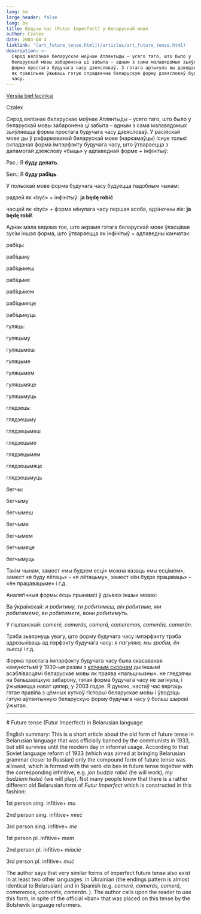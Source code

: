 ```yaml
---
lang: be
large_header: false
lang: be
title: Будучы час (Futur Imperfect) у беларускай мове
author: Czalex
date: 2003-08-3
linklink: '[art_future_tense.html](/articles/art_future_tense.html)'
description: >-
  Сярод вялізнае беларускае моўнае Атлянтыды – усяго таго, што было у
  беларускай мовы забаронена ці забыта – адным з сама малавядомых зьяўляецца
  форма простага будучага часу дзеясловаў. З гэтага артыкула вы даведаецеся,
  як правільна ўжываць гэтую спрадвечна беларускую форму дзеясловаў будучага
  часу.
---
```


<a href=»articles/art_future_tense2.html»>Versija bieł.łacinkaj</a>


Czalex

Сярод вялізнае беларускае моўнае Атлянтыды – усяго таго, што было у беларускай мовы забаронена ці забыта – адным з сама малавядомых зьяўляецца форма простага будучага часу дзеясловаў. У расійскай мове ды ў рэфармаванай беларускай мове (наркамаўцы) існуе толькі складаная форма імпэрфэкту будучага часу, што ўтвараецца з дапамогай дзеяслову «быць» у адпаведнай форме + інфінітыў:

Рас.: Я <strong>буду делать</strong>.

Бел.: Я <strong>буду рабіць</strong>.

У польскай мове форма будучага часу будуецца падобным чынам:

радзей як «być» + інфінітыў: <strong>ja będę robić</strong>

часцей як «być» + форма мінулага часу першая асоба, адзіночны лік: <strong>ja będę robił</strong>.

Аднак мала вядома тое, што акрамя гэтага беларускай мове ўласцівая зусім іншая форма, што ўтвараецца як інфінітыў + адпаведны канчатак:

<table>
<colgroup>
<col style=»width: 25%» />
<col style=»width: 25%» />
<col style=»width: 25%» />
<col style=»width: 25%» />
</colgroup>
<tbody>
<tr class=»odd»>

рабіць:

рабіць<span class=»underline»>му</span>

рабіць<span class=»underline»>меш</span>

рабіць<span class=»underline»>ме</span>

рабіць<span class=»underline»>мем</span>

рабіць<span class=»underline»>мяце</span>

рабіць<span class=»underline»>муць</span>

гуляць:

гуляць<span class=»underline»>му</span>

гуляць<span class=»underline»>меш</span>

гуляць<span class=»underline»>ме</span>

гуляць<span class=»underline»>мем</span>

гуляць<span class=»underline»>мяце</span>

гуляць<span class=»underline»>муць</span>

глядзець:

глядзець<span class=»underline»>му</span>

глядзець<span class=»underline»>меш</span>

глядзець<span class=»underline»>ме</span>

глядзець<span class=»underline»>мем</span>

глядзець<span class=»underline»>мяце</span>

глядзець<span class=»underline»>муць</span>

бегчы:

бегчы<span class=»underline»>му</span>

бегчы<span class=»underline»>меш</span>

бегчы<span class=»underline»>ме</span>

бегчы<span class=»underline»>мем</span>

бегчы<span class=»underline»>мяце</span>

бегчы<span class=»underline»>муць</span>

Такім чынам, замест «мы будзем есці» можна казаць «мы есцімем», замест «я буду лётаць» – «я лётацьму», замест «ён будзе працаваць» – «ён працавацьме» і г.д.

Аналяґічныя формы ёсць прынамсі ў дзьвюх іншых мовах:

Ва ўкраінскай:  *я робитиму, ти робитимеш, він робитиме, ми робитимемо, ви робитимете, вони робитимуть.* 

У гішпанскай:  *comeré, comerás, comerá, comeremos, comeréis, comerán.* 

Трэба зьвярнуць увагу, што форму будучага часу імпэрфэкту трэба адрозьніваць ад пэрфэкту будучага часу:  *я пагуляю, мы зробім, ён зьесці*  і г.д.

Форма простага імпэрфэкту будучага часу была скасаваная камуністымі ў 1930-ыя разам з <a href=»articles/art_vocative.html»>клічным склонам</a> ды іншымі асаблівасцямі беларускае мовы як праява «пальшчызны». не гледзячы на бальшавіцкую забарону, гэтая форма будучага часу не загінула, і ўжываецца нават цяпер, у 2003 годзе. Я думаю, настаў час вяртаць гэтае правіла з цёмных куткоў гісторыі беларускае мовы і ўводзіць гэтую аўтэнтычную беларускую форму будучага часу ў больш шырокі ўжытак.

<hr />
<span id=»english»></span>
# Future tense (Futur Imperfect) in Belarusian language

English summary: This is a short article about the old form of future tense in Belarusian language that was officially banned by the communists in 1933, but still survives until the modern day in informal usage. According to that Soviet language reform of 1933 (which was aimed at bringing Belarusian grammar closer to Russian) only the compound form of future tense was allowed, which is formed with the verb «to be» in future tense together with the corresponding infinitive, e.g.  *jon budzie rabić*  (he will work),  *my budziem hulać*  (we will play). Not many people know that there is a rather different old Belarusian form of  *Futur Imperfect*  which is constructed in this fashion:

1st person sing. infitive+ *mu* 

2nd person sing. infitive+ *mieć* 

3rd person sing. infitive+ *me* 

1st person pl. infitive+ *mem* 

2nd person pl. infitive+ *miacie* 

3rd person pl. infitive+ *muć* 

The author says that very similar forms of imperfect future tense also exist in at least two other languages: in Ukrainian (the endings pattern is almost identical to Belarusian) and in Spanish (e.g.  *comeré, comerás, comerá, comeremos, comeréis, comerán.* ). The author calls upon the reader to use this form, in spite of the official «ban» that was placed on this tense by the Bolshevik language reformers.

